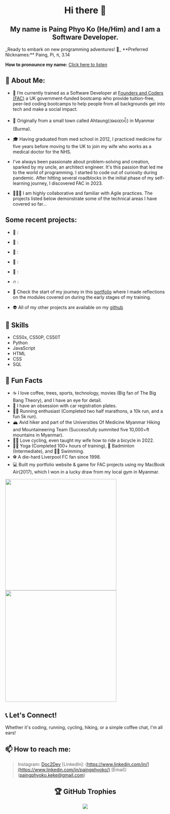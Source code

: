 <h1 align="center">Hi there 👋</h1>
<h2 align="center">My name is Paing Phyo Ko (He/Him) and I am a Software Developer.</h2>
_Ready to embark on new programming adventures! 🚀_
**Preferred Nicknames:** Paing, Pi, π, 3.14 

**How to pronounce my name:** [Click here to listen](https://namedrop.io/paingphyoko)  

## 🚀 About Me:

- 🌱 I’m currently trained as a Software Developer at [Founders and Coders (FAC)](https://www.foundersandcoders.com/) a UK government-funded bootcamp who provide tuition-free, peer-led coding bootcamps to help people from all backgrounds get into tech and make a social impact.
  
- 🏡 Originally from a small town called Ahtaung(အထောင်) in Myanmar (Burma).

- 🎓 Having graduated from med school in 2012, I practiced medicine for five years before moving to the UK to join my wife who works as a medical doctor for the NHS.

- I've always been passionate about problem-solving and creation, sparked by my uncle, an architect engineer. It's this passion that led me to the world of programming.  I started to code out of curiosity during pandemic.
After hitting several roadblocks in the initial phase of my self-learning journey, I discovered FAC in 2023.

- 👨🏻‍💻 I am highly collaborative and familiar with Agile practices. The projects listed below demonstrate some of the technical areas I have covered so far...

## Some recent projects:

- 💎 : [](https://github.com/fac27/AI-Kan)

- 👻 : [](https://github.com/fac27/Haunts-of-the-high-street)

- 📜 : [](https://github.com/fac27/Haiku)

- 🎏 : [](https://github.com/fac27/FACTales)

- 🐶 : [](https://fac27.github.io/Git-a-dog/)

- 🔥 : [](https://github.com/eliazzo/tldraw)

- 📓 Check the start of my journey in this [portfolio](https://github.com/fac29/portfolio) where I made reflections on the modules covered on during the early stages of my training. 

- 👽 All of my other projects are available on my [github](https://github.com/Paing-Ko?tab=repositories)


## 💼 Skills

- CS50x, CS50P, CS50T
- Python
- JavaScript
- HTML
- CSS
- SQL

## 🎉 Fun Facts 

- ☕ I love coffee, trees, sports, technology, movies (Big fan of The Big Bang Theory), and I have an eye for detail.
- 🚗 I have an obsession with car registration plates.
- 🏃‍♂️ Running enthusiast (Completed two half marathons, a 10k run, and a fun 5k run).
- 🏔️ Avid hiker and part of the Universities Of Medicine Myanmar Hiking and Mountaineering Team (Successfully summited five 10,000+ft mountains in Myanmar).
- 🚴‍♂️ Love cycling, even taught my wife how to ride a bicycle in 2022.
- 🧘‍♂️ Yoga (Completed 100+ hours of training), 🏸 Badminton (Intermediate), and 🏊‍♀️ Swimming.
- ⚽️ A die-hard Liverpool FC fan since 1998.
- 💻 Built my portfolio website & game for FAC projects using my MacBook Air(2017), which I won in a lucky draw from my local gym in Myanmar.

<img width="350" src="https://github.com/Paing-Ko/Paing-Ko/assets/75099079/e57be919-ef4e-4bb7-b8b5-bdf1112916d0">

<img width="350" src="https://github.com/Paing-Ko/Paing-Ko/assets/75099079/f3749b22-002a-4d3f-a5fb-53c74943d21b">

## 📞 Let's Connect!

Whether it's coding, running, cycling, hiking, or a simple coffee chat, I'm all ears!

## 📫  How to reach me:

> Instagram: [Doc2Dev](https://www.instagram.com/doc2dev/)
> [LinkedIn]: (https://www.linkedin.com/in/](https://www.linkedin.com/in/paingphyoko/)
> [Email]: (paingphyoko.keke@gmail.com)


<div align='center'>
<h2> 🏆 GitHub Trophies </h2>

![](https://github-profile-trophy.vercel.app/?username=Paing-Ko&theme=onedark&no-frame=false&no-bg=false&margin-w=4)
</div>


